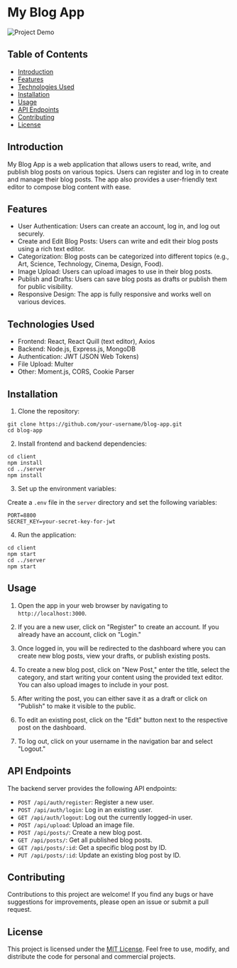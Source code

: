 # My Blog App

![Project Demo](demo.gif)

## Table of Contents

- [Introduction](#introduction)
- [Features](#features)
- [Technologies Used](#technologies-used)
- [Installation](#installation)
- [Usage](#usage)
- [API Endpoints](#api-endpoints)
- [Contributing](#contributing)
- [License](#license)

## Introduction

My Blog App is a web application that allows users to read, write, and publish blog posts on various topics. Users can register and log in to create and manage their blog posts. The app also provides a user-friendly text editor to compose blog content with ease.

## Features

- User Authentication: Users can create an account, log in, and log out securely.
- Create and Edit Blog Posts: Users can write and edit their blog posts using a rich text editor.
- Categorization: Blog posts can be categorized into different topics (e.g., Art, Science, Technology, Cinema, Design, Food).
- Image Upload: Users can upload images to use in their blog posts.
- Publish and Drafts: Users can save blog posts as drafts or publish them for public visibility.
- Responsive Design: The app is fully responsive and works well on various devices.

## Technologies Used

- Frontend: React, React Quill (text editor), Axios
- Backend: Node.js, Express.js, MongoDB
- Authentication: JWT (JSON Web Tokens)
- File Upload: Multer
- Other: Moment.js, CORS, Cookie Parser

## Installation

1. Clone the repository:

```
git clone https://github.com/your-username/blog-app.git
cd blog-app
```

2. Install frontend and backend dependencies:

```
cd client
npm install
cd ../server
npm install
```

3. Set up the environment variables:

Create a `.env` file in the `server` directory and set the following variables:

```
PORT=8800
SECRET_KEY=your-secret-key-for-jwt
```

4. Run the application:

```
cd client
npm start
cd ../server
npm start
```

## Usage

1. Open the app in your web browser by navigating to `http://localhost:3000`.

2. If you are a new user, click on "Register" to create an account. If you already have an account, click on "Login."

3. Once logged in, you will be redirected to the dashboard where you can create new blog posts, view your drafts, or publish existing posts.

4. To create a new blog post, click on "New Post," enter the title, select the category, and start writing your content using the provided text editor. You can also upload images to include in your post.

5. After writing the post, you can either save it as a draft or click on "Publish" to make it visible to the public.

6. To edit an existing post, click on the "Edit" button next to the respective post on the dashboard.

7. To log out, click on your username in the navigation bar and select "Logout."

## API Endpoints

The backend server provides the following API endpoints:

- `POST /api/auth/register`: Register a new user.
- `POST /api/auth/login`: Log in an existing user.
- `GET /api/auth/logout`: Log out the currently logged-in user.
- `POST /api/upload`: Upload an image file.
- `POST /api/posts/`: Create a new blog post.
- `GET /api/posts/`: Get all published blog posts.
- `GET /api/posts/:id`: Get a specific blog post by ID.
- `PUT /api/posts/:id`: Update an existing blog post by ID.

## Contributing

Contributions to this project are welcome! If you find any bugs or have suggestions for improvements, please open an issue or submit a pull request.

## License

This project is licensed under the [MIT License](LICENSE). Feel free to use, modify, and distribute the code for personal and commercial projects. 
